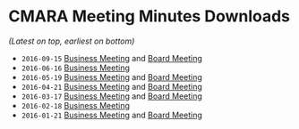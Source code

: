 # CMARA Meeting Minutes Downloads
_(Latest on top, earliest on bottom)_

- `2016-09-15` [Business Meeting](https://share.cranstonide.com/w1ide/cmara/meeting-minutes/2016-09-15-business-meeting.pdf) and [Board Meeting](https://share.cranstonide.com/w1ide/cmara/meeting-minutes/2016-09-15-board-meeting.pdf)
- `2016-06-16` [Business Meeting](https://share.cranstonide.com/w1ide/cmara/meeting-minutes/2016-06-16-business-meeting.pdf)
- `2016-05-19` [Business Meeting](https://share.cranstonide.com/w1ide/cmara/meeting-minutes/2016-05-19-business-meeting.pdf) and [Board Meeting](https://share.cranstonide.com/w1ide/cmara/meeting-minutes/2016-05-19-board-meeting.pdf)
- `2016-04-21` [Business Meeting](https://share.cranstonide.com/w1ide/cmara/meeting-minutes/2016-04-21-business-meeting.pdf) and [Board Meeting](https://share.cranstonide.com/w1ide/cmara/meeting-minutes/2016-04-21-board-meeting.pdf)
- `2016-03-17` [Business Meeting](https://share.cranstonide.com/w1ide/cmara/meeting-minutes/2016-03-17-business-meeting.pdf) and [Board Meeting](https://share.cranstonide.com/w1ide/cmara/meeting-minutes/2016-03-17-board-meeting.pdf)
- `2016-02-18` [Business Meeting](https://share.cranstonide.com/w1ide/cmara/meeting-minutes/2016-02-18-business-meeting.pdf)
- `2016-01-21` [Business Meeting](https://share.cranstonide.com/w1ide/cmara/meeting-minutes/2016-01-21-business-meeting.pdf) and [Board Meeting](https://share.cranstonide.com/w1ide/cmara/meeting-minutes/2016-01-21-board-meeting.pdf)
